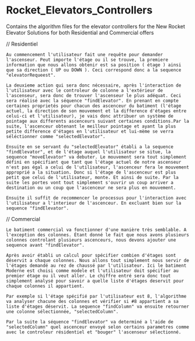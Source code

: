 # Rocket_Elevators_Controllers

Contains the algorithm files for the elevator controllers for the New Rocket Elevator Solutions for both Residential and Commercial offers

// Residentiel 

    Au commencement l'utilisateur fait une requête pour demander l'ascenseur. Peut importe l'étage ou il se trouve, la premiere information que nous allons obtenir est sa position ( étage ) ainsi que sa direction ( UP ou DOWN ). Ceci correspond donc a la sequence "elevatorRequeest".

    La deuxieme action qui sera donc nécessaire, après l'interaction de l'utilisateur avec le controleur de colonne a l'extérieur de l'ascenseur, sera donc de trouver l'ascenseur le plus adéquat. Ceci sera réalisé avec la séquence "findElevator". En prenant en compte certaines proprietés pour chacun des ascenceur du batiment (l'étage actuel, la direction de son mouvement et la difference d'étages entre celui-ci et l'utilisateur), je vais donc attribuer un système de pointage aux differents ascenceurs suivant certaines conditions.Par la suite, l'ascenceur obtenant le meilleur pointage et ayant la plus petite difference d'étages en l'utilisateur et lui-mème se verra séléctionner comme "selectedElevator". 

    Ensuite en se servant du "selectedElevator" établi a la sequence "findElevator", et de l'étage auquel l'utilisateur se situe, la sequence "moveElevator" va debuter. Le mouvement sera tout simplement défini en spécifiant que tant que l'étage actuel de notre ascenseur n'est pas égal a celui de l'utilisateur, l'ascenceur fera le mouvement approprié a la situation. Donc si l'étage de l'ascenceur est plus petit que celui de l'utilisateur, monte. Et ainsi de suite. Par la suite les portes vont tout simplement s'ouvrir un coup arriver a destination ou un coup que l'ascenceur ne sera plus en mouvement.

    Ensuite il suffit de recommencer le processus pour l'interaction avec l'utilisateur a l'interieur de l'ascenceur. En excluant bien sur la sequence "findElevator". 


// Commercial 

    Le batiment commercial va fonctionner d'une manière très semblable. A l'exception des colonnes. Étant donné le fait que nous avons plusieurs colonnes controlant plusieurs ascenceurs, nous devons ajouter une sequence avant "findElevator". 

    Après avoir établi un calcul pour spécifier combien d'étages sont déservit a chaque colonnes. Nous allons tout simplement nous servir de l'étages demandé au rez de chaussé par l'utilisateur. Ici le batiment Moderne est choisi comme modele et l'utilisateur doit spécifier au premier étage ou il veut aller. Le chiffre entré sera donc tout simplement analysé pour savoir a quelle liste d'étages deservit pour chaque colonnes il appartient. 

    Par exemple si l'étage spécifié par l'utilisateur est 8, l'algorithme va analyser chacune des colonnes et vérifier si #8 appartient a sa liste d'étages déservit. La sequence "findColumn" va ensuite retourner une colonne sélectionnée, "selectedColumn".

    Par la suite la séquence "findElevator" va determiné a l'aide de "selectedColumn" quel ascenceur envoyé selon certains parametres comme avec le controleur résidentiel et "bouger" l'ascenseur sélectionné. 